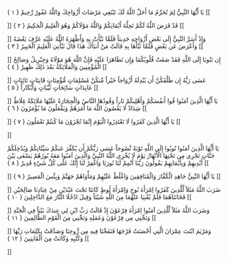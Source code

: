يَا أَيُّهَا النَّبِيُّ لِمَ تُحَرِّمُ مَا أَحَلَّ اللَّهُ لَكَ تَبْتَغِي مَرْضَاتَ أَزْوَاجِكَ وَاللَّهُ غَفُورٌ رَّحِيمٌ { ۱ }
[[


]] 
قَدْ فَرَضَ اللَّهُ لَكُمْ تَحِلَّةَ أَيْمَانِكُمْ وَاللَّهُ مَوْلَاكُمْ وَهُوَ الْعَلِيمُ الْحَكِيمُ { ۲ }
[[


]] 
وَإِذْ أَسَرَّ النَّبِيُّ إِلَى بَعْضِ أَزْوَاجِهِ حَدِيثاً فَلَمَّا نَبَّأَتْ بِهِ وَأَظْهَرَهُ اللَّهُ عَلَيْهِ عَرَّفَ بَعْضَهُ وَأَعْرَضَ عَن بَعْضٍ فَلَمَّا نَبَّأَهَا بِهِ قَالَتْ مَنْ أَنبَأَكَ هَذَا قَالَ نَبَّأَنِيَ الْعَلِيمُ الْخَبِيرُ { ۳ }
[[


]] 
إِن تَتُوبَا إِلَى اللَّهِ فَقَدْ صَغَتْ قُلُوبُكُمَا وَإِن تَظَاهَرَا عَلَيْهِ فَإِنَّ اللَّهَ هُوَ مَوْلَاهُ وَجِبْرِيلُ وَصَالِحُ الْمُؤْمِنِينَ وَالْمَلَائِكَةُ بَعْدَ ذَلِكَ ظَهِيرٌ { ٤ }
[[


]] 
عَسَى رَبُّهُ إِن طَلَّقَكُنَّ أَن يُبْدِلَهُ أَزْوَاجاً خَيْراً مِّنكُنَّ مُسْلِمَاتٍ مُّؤْمِنَاتٍ قَانِتَاتٍ تَائِبَاتٍ عَابِدَاتٍ سَائِحَاتٍ ثَيِّبَاتٍ وَأَبْكَاراً { ٥ }
[[


]] 
يَا أَيُّهَا الَّذِينَ آمَنُوا قُوا أَنفُسَكُمْ وَأَهْلِيكُمْ نَاراً وَقُودُهَا النَّاسُ وَالْحِجَارَةُ عَلَيْهَا مَلَائِكَةٌ غِلَاظٌ شِدَادٌ لَا يَعْصُونَ اللَّهَ مَا أَمَرَهُمْ وَيَفْعَلُونَ مَا يُؤْمَرُونَ { ٦ }
[[


]] 
يَا أَيُّهَا الَّذِينَ كَفَرُوا لَا تَعْتَذِرُوا الْيَوْمَ إِنَّمَا تُجْزَوْنَ مَا كُنتُمْ تَعْمَلُونَ { ٧ }
[[


]] 

يَا أَيُّهَا الَّذِينَ آمَنُوا تُوبُوا إِلَى اللَّهِ تَوْبَةً نَّصُوحاً عَسَى رَبُّكُمْ أَن يُكَفِّرَ عَنكُمْ سَيِّئَاتِكُمْ وَيُدْخِلَكُمْ جَنَّاتٍ تَجْرِي مِن تَحْتِهَا الْأَنْهَارُ يَوْمَ لَا يُخْزِي اللَّهُ النَّبِيَّ وَالَّذِينَ آمَنُوا مَعَهُ 
نُورُهُمْ يَسْعَى بَيْنَ أَيْدِيهِمْ وَبِأَيْمَانِهِمْ يَقُولُونَ رَبَّنَا أَتْمِمْ لَنَا نُورَنَا وَاغْفِرْ لَنَا إِنَّكَ عَلَى كُلِّ شَيْءٍ قَدِيرٌ { ۸ }
[[


]] 
يَا أَيُّهَا النَّبِيُّ جَاهِدِ الْكُفَّارَ وَالْمُنَافِقِينَ وَاغْلُظْ عَلَيْهِمْ وَمَأْوَاهُمْ جَهَنَّمُ وَبِئْسَ الْمَصِيرُ { ۹ }
[[


]] 
ضَرَبَ اللَّهُ مَثَلاً لِّلَّذِينَ كَفَرُوا اِمْرَأَةَ نُوحٍ وَاِمْرَأَةَ لُوطٍ كَانَتَا تَحْتَ عَبْدَيْنِ مِنْ عِبَادِنَا صَالِحَيْنِ فَخَانَتَاهُمَا فَلَمْ يُغْنِيَا عَنْهُمَا مِنَ اللَّهِ شَيْئاً وَقِيلَ ادْخُلَا النَّارَ مَعَ الدَّاخِلِينَ { ۱۰ }
[[


]] 
وَضَرَبَ اللَّهُ مَثَلاً لِّلَّذِينَ آمَنُوا اِمْرَأَةَ فِرْعَوْنَ إِذْ قَالَتْ رَبِّ ابْنِ لِي عِندَكَ بَيْتاً فِي الْجَنَّةِ وَنَجِّنِي مِن فِرْعَوْنَ وَعَمَلِهِ وَنَجِّنِي مِنَ الْقَوْمِ الظَّالِمِينَ { ۱۱ }
[[


]] 
وَمَرْيَمَ ابْنَتَ عِمْرَانَ الَّتِي أَحْصَنَتْ فَرْجَهَا فَنَفَخْنَا فِيهِ مِن رُّوحِنَا وَصَدَّقَتْ بِكَلِمَاتِ رَبِّهَا وَكُتُبِهِ وَكَانَتْ مِنَ الْقَانِتِينَ { ۱۲ }
[[


]]